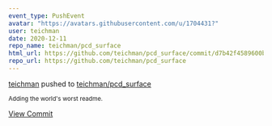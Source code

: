 ```yaml
---
event_type: PushEvent
avatar: "https://avatars.githubusercontent.com/u/1704431?"
user: teichman
date: 2020-12-11
repo_name: teichman/pcd_surface
html_url: https://github.com/teichman/pcd_surface/commit/d7b42f4589600ba9f1096d8259d41ae21b5c816d
repo_url: https://github.com/teichman/pcd_surface
---
```


<a href='https://github.com/teichman' target='_blank'>teichman</a> pushed to <a href='https://github.com/teichman/pcd_surface' target='_blank'>teichman/pcd_surface</a>

<small>Adding the world's worst readme.</small>

<a href='https://github.com/teichman/pcd_surface/commit/d7b42f4589600ba9f1096d8259d41ae21b5c816d' target='_blank'>View Commit</a>